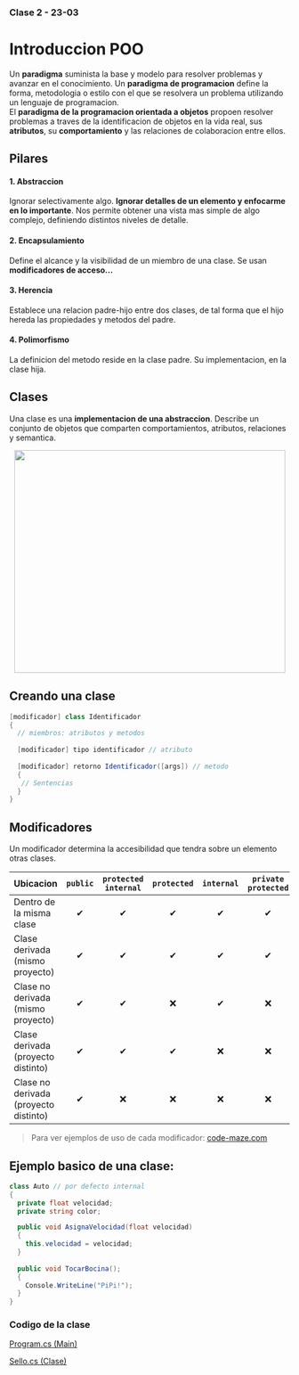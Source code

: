 ### Clase 2 - 23-03
# Introduccion POO

Un **paradigma** suminista la base y modelo para resolver problemas y avanzar en el conocimiento. Un **paradigma de programacion** define la forma, metodologia o estilo con el que se resolvera un problema utilizando un lenguaje de programacion.  
El **paradigma de la programacion orientada a objetos** propoen resolver problemas a traves de la identificacion de objetos en la vida real, sus **atributos**, su **comportamiento** y las relaciones de colaboracion entre ellos.

## Pilares

#### 1. Abstraccion  

Ignorar selectivamente algo. **Ignorar detalles de un elemento y enfocarme en lo importante**. Nos permite obtener una vista mas simple de algo complejo, definiendo distintos niveles de detalle.
 
#### 2. Encapsulamiento  

Define el alcance y la visibilidad de un miembro de una clase. Se usan **modificadores de acceso...**  

#### 3. Herencia  

Establece una relacion padre-hijo entre dos clases, de tal forma que el hijo hereda las propiedades y metodos del padre.

#### 4. Polimorfismo  

La definicion del metodo reside en la clase padre. Su implementacion, en la clase hija.

## Clases

Una clase es una **implementacion de una abstraccion**. Describe un conjunto de objetos que comparten comportamientos, atributos, relaciones y semantica.

<div align="center">
 <img width="487" height="400" src="https://www.campusmvp.es/recursos/image.axd?picture=/2019/4T/poo-clase-objetos.png"/>
</div>
 
## Creando una clase

```C#
[modificador] class Identificador 
{
  // miembros: atributos y metodos
  
  [modificador] tipo identificador // atributo
  
  [modificador] retorno Identificador([args]) // metodo
  {
   // Sentencias
  }
}
```
[comment]: <>    (| Modificador | Descripcion |)
[comment]: <>    (|:-----------|:-----------|)
[comment]: <>    (| `public`     | Accesible dentro del mismo proyecto  |)
[comment]: <>    (| `private`    | Accesible dentro de la misma clase   |)
[comment]: <>    (| `protected`  | Accesible dentro de la misma clase o en una clase derivada |)
[comment]: <>    (|  `internal ` | Accesible por codigo dentro de la misma compilacion |   )

## Modificadores
Un modificador determina la accesibilidad que tendra sobre un elemento otras clases.  
   
| **Ubicacion**                | `public` | `protected internal`  | `protected` | `internal` | `private protected` | `private` |
|:----------               |:--------:|:---------------------:|:-----------:|:----------:|:-------------------:|:---------:|
| Dentro de la misma clase | ✔ | ✔  | ✔  |  ✔   | ✔  | ✔  |
| Clase derivada (mismo proyecto) | ✔  | ✔  | ✔  | ✔  | ✔  | ❌  |
| Clase no derivada (mismo proyecto)  | ✔  | ✔  | ❌  | ✔  | ❌  | ❌  |
| Clase derivada (proyecto distinto) | ✔ | ✔  | ✔  | ❌  | ❌  | ❌  |
| Clase no derivada (proyecto distinto) | ✔  | ❌  | ❌  | ❌  | ❌  | ❌  |

> Para ver ejemplos de uso de cada modificador: [code-maze.com](https://code-maze.com/csharp-access-modifiers/)

## Ejemplo basico de una clase:

```C#
class Auto // por defecto internal
{
  private float velocidad;
  private string color;

  public void AsignaVelocidad(float velocidad) 
  {
    this.velocidad = velocidad;
  }
  
  public void TocarBocina();
  {
    Console.WriteLine("PiPi!");
  }
}
```

### Codigo de la clase

[Program.cs (Main)](https://github.com/valentinbegnis/notas_prog-lab_II/blob/main/clases/clase_23-3/Program.cs)  

[Sello.cs (Clase)](https://github.com/valentinbegnis/notas_prog-lab_II/blob/main/clases/clase_23-3/Sello.cs)
